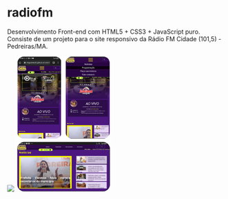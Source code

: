 # radiofm

Desenvolvimento Front-end com HTML5 + CSS3 + JavaScript puro. Consiste de um projeto para o site responsivo da Rádio FM Cidade (101,5) - Pedreiras/MA.

<img src="https://github.com/miguelneto0/radiofm/blob/main/images/descr/ezgif-2-04d210ee0e.gif" width=550> <img src="https://github.com/miguelneto0/radiofm/blob/main/images/descr/phone_telas.png" width=220>

